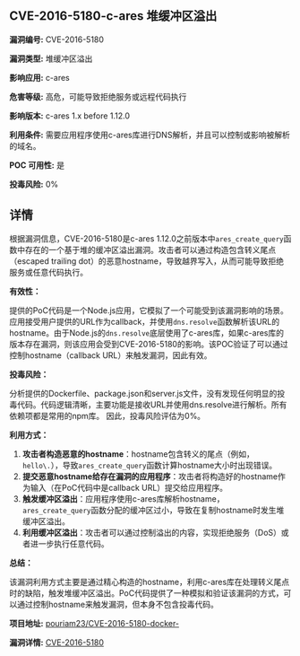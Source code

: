 ## CVE-2016-5180-c-ares 堆缓冲区溢出

**漏洞编号:** CVE-2016-5180

**漏洞类型:** 堆缓冲区溢出

**影响应用:** c-ares

**危害等级:** 高危，可能导致拒绝服务或远程代码执行

**影响版本:** c-ares 1.x before 1.12.0

**利用条件:** 需要应用程序使用c-ares库进行DNS解析，并且可以控制或影响被解析的域名。

**POC 可用性:** 是

**投毒风险:** 0%

## 详情

根据漏洞信息，CVE-2016-5180是c-ares 1.12.0之前版本中`ares_create_query`函数中存在的一个基于堆的缓冲区溢出漏洞。攻击者可以通过构造包含转义尾点（escaped trailing dot）的恶意hostname，导致越界写入，从而可能导致拒绝服务或任意代码执行。

**有效性：**

提供的PoC代码是一个Node.js应用，它模拟了一个可能受到该漏洞影响的场景。应用接受用户提供的URL作为callback，并使用`dns.resolve`函数解析该URL的hostname。由于Node.js的`dns.resolve`底层使用了c-ares库，如果c-ares库的版本存在漏洞，则该应用会受到CVE-2016-5180的影响。该POC验证了可以通过控制hostname（callback URL）来触发漏洞，因此有效。

**投毒风险：**

分析提供的Dockerfile、package.json和server.js文件，没有发现任何明显的投毒代码。代码逻辑清晰，主要功能是接收URL并使用dns.resolve进行解析。所有依赖项都是常用的npm库。 因此，投毒风险评估为0%。

**利用方式：**

1.  **攻击者构造恶意的hostname**：hostname包含转义的尾点（例如，`hello\.`），导致`ares_create_query`函数计算hostname大小时出现错误。
2.  **提交恶意hostname给存在漏洞的应用程序**：攻击者将构造好的hostname作为输入（在PoC代码中是callback URL）提交给应用程序。
3.  **触发缓冲区溢出**：应用程序使用c-ares库解析hostname，`ares_create_query`函数分配的缓冲区过小，导致在复制hostname时发生堆缓冲区溢出。
4.  **利用缓冲区溢出**：攻击者可以通过控制溢出的内容，实现拒绝服务（DoS）或者进一步执行任意代码。

**总结：**

该漏洞利用方式主要是通过精心构造的hostname，利用c-ares库在处理转义尾点时的缺陷，触发堆缓冲区溢出。PoC代码提供了一种模拟和验证该漏洞的方式，可以通过控制hostname来触发漏洞，但本身不包含投毒代码。

**项目地址:** [pouriam23/CVE-2016-5180-docker-](https://github.com/pouriam23/CVE-2016-5180-docker-)

**漏洞详情:** [CVE-2016-5180](https://nvd.nist.gov/vuln/detail/CVE-2016-5180)
